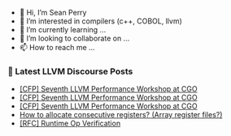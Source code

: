 - 👋 Hi, I’m Sean Perry
- 👀 I’m interested in compilers (c++, COBOL, llvm)
- 🌱 I’m currently learning ...
- 💞️ I’m looking to collaborate on ...
- 📫 How to reach me ...

<!---
s66perry/s66perry is a ✨ special ✨ repository because its `README.md` (this file) appears on your GitHub profile.
You can click the Preview link to take a look at your changes.
--->
### 📕 Latest LLVM Discourse Posts

<!-- DISCOURSE-LLVM:START -->
- [[CFP] Seventh LLVM Performance Workshop at CGO](https://discourse.llvm.org/t/cfp-seventh-llvm-performance-workshop-at-cgo/66987#post_4)
- [[CFP] Seventh LLVM Performance Workshop at CGO](https://discourse.llvm.org/t/cfp-seventh-llvm-performance-workshop-at-cgo/66987#post_3)
- [[CFP] Seventh LLVM Performance Workshop at CGO](https://discourse.llvm.org/t/cfp-seventh-llvm-performance-workshop-at-cgo/66987#post_2)
- [How to allocate consecutive registers? &lpar;Array register files?&rpar;](https://discourse.llvm.org/t/how-to-allocate-consecutive-registers-array-register-files/66601#post_8)
- [[RFC] Runtime Op Verification](https://discourse.llvm.org/t/rfc-runtime-op-verification/66776#post_19)
<!-- DISCOURSE-LLVM:END -->
